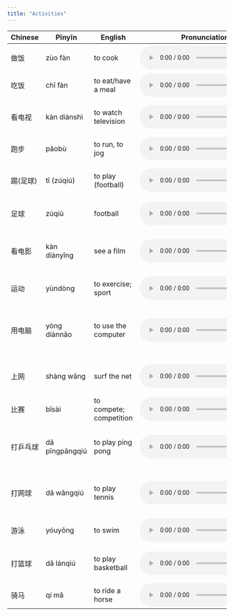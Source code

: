 ```yaml
---
title: "Activities"
---
```


 Chinese | Pīnyīn | English | Pronunciation | Tips
------------- | ------------- | ------------- | ------------- | -------------
做饭 | zùo fàn | to cook | <audio controls src="/assets/audio/a-0001.wav" class="audio-control" /> |z-/ʊə/ fun
吃饭 | chī fàn | to eat/have a meal | <audio controls src="/assets/audio/a-0002.wav" class="audio-control" /> | [chī](/pinyin/03-whole-syllables/) fun
看电视 | kàn diànshì | to watch television | <audio controls src="/assets/audio/a-0003.wav" class="audio-control" /> | k-un d-ee-un [shì](/pinyin/03-whole-syllables/)
跑步 | pǎobù | to run, to jog | <audio controls src="/assets/audio/a-0004.wav" class="audio-control" /> | p-au b-oo
踢(足球) | tī (zúqiú) | to play (football) | <audio controls src="/assets/audio/a-0005.wav" class="audio-control" /> | t-ee z-oo ch-ee-u
足球 | zúqiú | football | <audio controls src="/assets/audio/a-0006.wav" class="audio-control" /> | z-oo ch-ee-u
看电影 | kàn diànyǐng | see a film | <audio controls src="/assets/audio/a-0007.wav" class="audio-control" /> | k-un d-ee-un [yǐng](/pinyin/03-whole-syllables/)运动 | yùndòng | to exercise; sport | <audio controls src="/assets/audio/a-0008.wav" class="audio-control" /> | [yùn](/pinyin/03-whole-syllables/) d-ong用电脑 | yòng diànnǎo | to use the computer | <audio controls src="/assets/audio/a-0009.wav" class="audio-control" /> | ee-ong d-ee-un n-au上网 | shàng wǎng | surf the net | <audio controls src="/assets/audio/a-0010.wav" class="audio-control" /> | sh-ongue wu-ongue比赛 | bǐsài | to compete; competition | <audio controls src="/assets/audio/a-0011.wav" class="audio-control" /> | b-ee s-ai打乒乓球 | dǎ pīngpāngqiú | to play ping pong | <audio controls src="/assets/audio/a-0012.wav" class="audio-control" /> | d-uh ping pong ch-ee-u打网球 | dǎ wǎngqiú | to play tennis | <audio controls src="/assets/audio/a-0013.wav" class="audio-control" /> | d-uh wu-ongue ch-ee-u
游泳 | yóuyǒng | to swim | <audio controls src="/assets/audio/a-0014.wav" class="audio-control" /> | you ee-ong打篮球 | dǎ lánqiú | to play basketball | <audio controls src="/assets/audio/a-0015.wav" class="audio-control" /> | d-uh l-un ch-ee-u骑马 | qí mǎ | to ride a horse | <audio controls src="/assets/audio/a-0016.wav" class="audio-control" /> | ch-ee m-a
